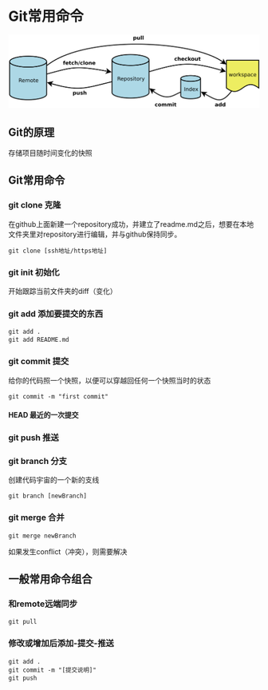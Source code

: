 # Git常用命令
![alt text](img/gitcommand.png)

## Git的原理
存储项目随时间变化的快照

## Git常用命令
### git clone 克隆
在github上面新建一个repository成功，并建立了readme.md之后，想要在本地文件夹里对repository进行编辑，并与github保持同步。
```
git clone [ssh地址/https地址]
```

### git init 初始化
开始跟踪当前文件夹的diff（变化）

### git add 添加要提交的东西
```
git add .
git add README.md
```

### git commit 提交
给你的代码照一个快照，以便可以穿越回任何一个快照当时的状态
```
git commit -m "first commit"
```
####  HEAD 最近的一次提交

### git push 推送

### git branch 分支
创建代码宇宙的一个新的支线
```
git branch [newBranch]
```

### git merge 合并
```
git merge newBranch
```
如果发生conflict（冲突），则需要解决

## 一般常用命令组合
### 和remote远端同步
```
git pull

```
### 修改或增加后添加-提交-推送
```
git add .
git commit -m "[提交说明]"
git push
```

